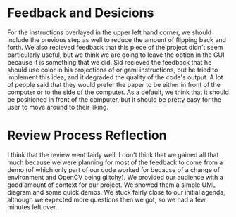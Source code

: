 # Feedback and Desicions

For the instructions overlayed in the upper left hand corner, we should include the previous step as well to reduce the amount
of flipping back and forth. We also recieved feedback that this piece of the project didn't seem particularly useful, but we think we are going to leave the option in the GUI because it is something that we did. Sid recieved the feedback that he should use color in his projections of origami instructions, but
he tried to implement this idea, and it degraded the quality of the code's output. A lot of people said that they would prefer
the paper to be either in front of the computer or to the side of the computer. As a default, we think that it should be positioned
in front of the computer, but it should be pretty easy for the user to move around to their liking.

# Review Process Reflection
I think that the review went fairly well. I don't think that we gained all that much because we were planning for most of the
feedback to come from a demo (of which only part of our code worked for because of a change of environment and OpenCV being
glitchy). We provided our audience with a good amount of context for our project. We showed them a simple UML diagram and some quick demos.
We stuck fairly close to our initial agenda, although we expected more questions then we got, so we had a few minutes left over.
